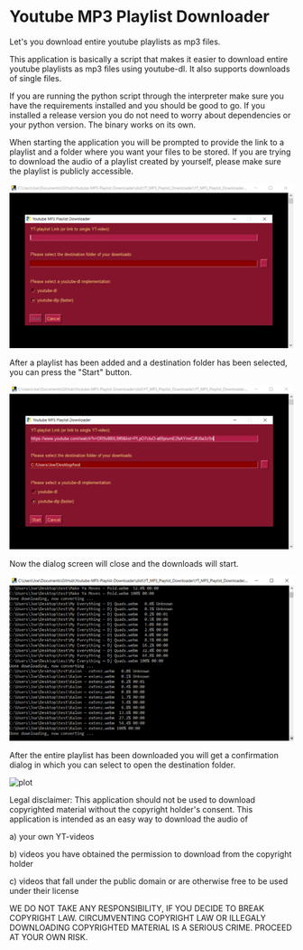 # Youtube MP3 Playlist Downloader
Let's you download entire youtube playlists as mp3 files.

This application is basically a script that makes it easier to download entire youtube playlists as mp3 files using youtube-dl. It also supports downloads of single files.

If you are running the python script through the interpreter make sure you have the requirements installed and you should be good to go. If you installed a release version you do not need to worry about dependencies or your python version. The binary works on its own.

When starting the application you will be prompted to provide the link to a playlist and a folder where you want your files to be stored. If you are trying to download the audio of a playlist created by yourself, please make sure the playlist is publicly accessible.

![plot](./Screenshots/img.png)

After a playlist has been added and a destination folder has been selected, you can press the "Start" button.

![plot](./Screenshots/img_1.png)

Now the dialog screen will close and the downloads will start.

![plot](./Screenshots/img_2.png)

After the entire playlist has been downloaded you will get a confirmation dialog in which you can select to open the destination folder.

![plot](./Screenshots/img_3![img.png](img.png)png)



Legal disclaimer:
This application should not be used to download copyrighted material without the copyright holder's consent. 
This application is intended as an easy way to download the audio of

a) your own YT-videos

b) videos you have obtained the permission to download from the copyright holder

c) videos that fall under the public domain or are otherwise free to be used under their license

WE DO NOT TAKE ANY RESPONSIBILITY, IF YOU DECIDE TO BREAK COPYRIGHT LAW. CIRCUMVENTING COPYRIGHT LAW OR ILLEGALY DOWNLOADING COPYRIGHTED MATERIAL IS A SERIOUS CRIME. PROCEED AT YOUR OWN RISK.

